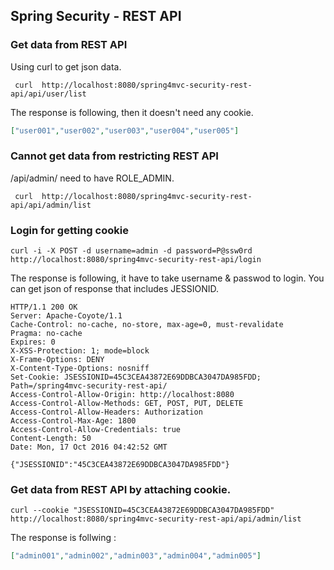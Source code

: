 Spring Security - REST API
----------------

### Get data from REST API 
Using curl to get json data.

	 curl  http://localhost:8080/spring4mvc-security-rest-api/api/user/list
	 
The response is following, then it doesn't need any cookie.
```JSON
["user001","user002","user003","user004","user005"]
```

### Cannot get data from restricting REST API 

/api/admin/ need to have ROLE_ADMIN.

	 curl  http://localhost:8080/spring4mvc-security-rest-api/api/admin/list


### Login for getting cookie

	curl -i -X POST -d username=admin -d password=P@ssw0rd http://localhost:8080/spring4mvc-security-rest-api/login

The response is following, it have to take username & passwod to login.
You can get json of response that includes JESSIONID.

	HTTP/1.1 200 OK
	Server: Apache-Coyote/1.1
	Cache-Control: no-cache, no-store, max-age=0, must-revalidate
	Pragma: no-cache
	Expires: 0
	X-XSS-Protection: 1; mode=block
	X-Frame-Options: DENY
	X-Content-Type-Options: nosniff
	Set-Cookie: JSESSIONID=45C3CEA43872E69DDBCA3047DA985FDD; Path=/spring4mvc-security-rest-api/
	Access-Control-Allow-Origin: http://localhost:8080
	Access-Control-Allow-Methods: GET, POST, PUT, DELETE
	Access-Control-Allow-Headers: Authorization
	Access-Control-Max-Age: 1800
	Access-Control-Allow-Credentials: true
	Content-Length: 50
	Date: Mon, 17 Oct 2016 04:42:52 GMT
	
	{"JSESSIONID":"45C3CEA43872E69DDBCA3047DA985FDD"}


### Get data from REST API by attaching cookie.

	curl --cookie "JSESSIONID=45C3CEA43872E69DDBCA3047DA985FDD"   http://localhost:8080/spring4mvc-security-rest-api/api/admin/list

The response is follwing :
``` JSON
["admin001","admin002","admin003","admin004","admin005"]
``` 
